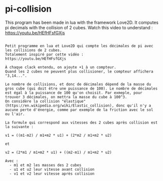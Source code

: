 # pi-collision
This program has been made in lua with the framework Love2D. It computes pi decimals with the collision of 2 cubes.
Watch this video to understand :
https://youtu.be/HEfHFsfGXjs

~~~~~~~~~~~~~~~~~~~~~~~~~~~~

Petit programme en lua et Love2D qui compte les décimales de pi avec les collisions de 2 cubes. 
Totalement inspiré par cette vidéo : 
https://youtu.be/HEfHFsfGXjs

À chaque clack entendu, on ajoute +1 à un compteur.
Quand les 2 cubes ne peuvent plus collisioner, le compteur affichera "3,14...".

Le nombre de collisions, et donc de décimales dépend de la masse du gros cube (qui doit être une puissance de 100). Le nombre de décimales est égal à la puissance de 100 qu'on choisit. Par exmeple, pour trouver 3 décimales, on mettra la masse du cube à 100^3.
On considère la collision "élastique" (https://en.wikipedia.org/wiki/Elastic_collision), donc qu'il n'y a aucune perte d'énergie, comme par exemple de la friction avec le sol ou l'air.

La formule qui correspond aux vitesses des 2 cubes après collision est la suivante :

v1 = ((m1-m2) / m1+m2 * u1) + (2*m2 / m1+m2 * u2)

et 

v2 = (2*m1 / m1+m2 * u1) + ((m2-m1) / m1+m2 * u2)

Avec :
  - m1 et m2 les masses des 2 cubes
  - u1 et u2 leur vitesse avant collision
  - v1 et v2 leur vitesse après collision
